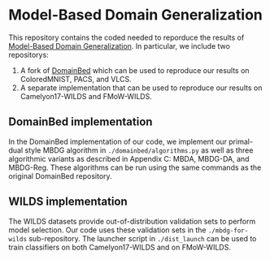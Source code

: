 # Model-Based Domain Generalization

This repository contains the coded needed to reporduce the results of [Model-Based Domain Generalization](https://arxiv.org/abs/2102.11436).  In particular, we include two repositorys:

1. A fork of [DomainBed](https://github.com/facebookresearch/DomainBed) which can be used to reproduce our results on ColoredMNIST, PACS, and VLCS.
2. A separate implementation that can be used to reproduce our results on Camelyon17-WILDS and FMoW-WILDS.

## DomainBed implementation

In the DomainBed implementation of our code, we implement our primal-dual style MBDG algorithm in `./domainbed/algorithms.py` as well as three algorithmic variants as described in Appendix C: MBDA, MBDG-DA, and MBDG-Reg.  These algorithms can be run using the same commands as the original DomainBed repository.

## WILDS implementation

The WILDS datasets provide out-of-distribution validation sets to perform model selection.  Our code uses these validation sets in the `./mbdg-for-wilds` sub-repository.  The launcher script in `./dist_launch` can be used to train classifiers on both Camelyon17-WILDS and on FMoW-WILDS.

